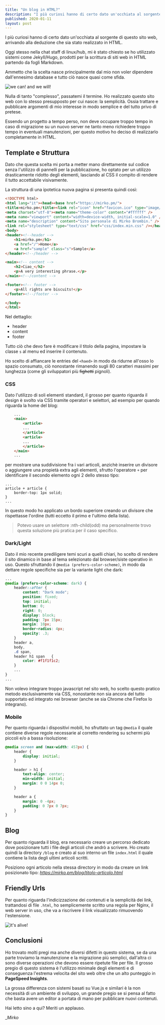 ```yaml
---
title: "Un blog in HTML?"
description: "I più curiosi hanno di certo dato un'occhiata al sorgente di questo sito web, arrivando alla deduzione che sia stato realizzato in HTML."
published: 2020-01-11
layout: post
---
```

I più curiosi hanno di certo dato un'occhiata al sorgente di questo sito web, arrivando alla deduzione che sia stato realizzato in HTML.

Oggi stesso nella chat staff di linux/hub, mi è stato chiesto se ho utilizzato sistemi come Jekyll/Hugo, prodotti per la scrittura di siti web in HTML partendo da fogli Markdown.

Ammetto che la scelta nasce principalmente dal mio non voler dipendere dall'ennesimo database e tutto ciò nasce quasi come sfida.

![we can! and we will!](https://media1.giphy.com/media/oe8Ii2ZyKl1fy/giphy.gif?cid=790b76115729d4ef79ae477ac3e11b2c64368203e0d0ca7a&rid=giphy.gif)

Nulla di tanto "complesso", passatemi il termine. Ho realizzato questo sito web con lo stesso presupposto per cui nasce: la semplicità. Ossia trattare e pubblicare argomenti di mio interesse in modo semplice e del tutto privo di pretese.

Essendo un progetto a tempo perso, non deve occupare troppo tempo in caso di migrazione su un nuovo server ne tanto meno richiedere troppo tempo in eventuali manutenzioni, per questo motivo ho deciso di realizzarlo completamente in HTML.

## Template e Struttura

Dato che questa scelta mi porta a metter mano direttamente sul codice senza l'utilizzo di pannelli per la pubblicazione, ho optato per un utilizzo drasticamente ridotto degli elementi, lasciando al CSS il compito di rendere il tutto accettabile visivamente.

La struttura di una ipotetica nuova pagina si presenta quindi così:

```html
<!DOCTYPE html>
<html lang="it"><head><base href="https://mirko.pm/">
<title>mirko.pm</title><link rel="icon" href="favicon.ico" type="image/x-icon">
<meta charset="utf-8"><meta name="theme-color" content="#ffffff" />
<meta name="viewport" content="width=device-width, initial-scale=1.0" />
<meta name="description" content="Sito personale di Mirko Brombin." />
<link rel="stylesheet" type="text/css" href="css/index.min.css" /></head>
<body>
<header><!--header -->
    <h1>mirko.pm</h1>
    <a href="/">Home</a>
    <a href="sample" class="s">Sample</a>
</header><!--/header -->

<main><!-- content -->
    <h2>Ciao_</h2>
    <p>A very interesting phrase.</p>
</main><!--/content -->

<footer><!-- footer -->
    <p>All rights are biscuits!</p>
</footer><!--/footer -->

</body>
</html>
```

Nel dettaglio:

*   header
*   content
*   footer

Tutto ciò che devo fare è modificare il titolo della pagina, impostare la classe `s` al menu ed inserire il contenuto.

Ho scelto di affiancare le entries del `<haed>` in modo da ridurne all'osso lo spazio consumato, ciò nonostante rimanendo sugli 80 caratteri massimi per lunghezza (come gli sviluppatori più <del>fighetti</del> pignoli).

### CSS

Dato l'utilizzo di soli elementi standard, il grosso per quanto riguarda il design è svolto via CSS tramite operatori e selettori, ad esempio per quando riguarda la home del blog:

```html
    ...
    <main>
        <article>
        ...
        </article>
        <article>
        ...
        </article>
    </main>
    ...
```

per mostrare una suddivisione fra i vari articoli, anzichè inserire un divisore o aggiungere una propietà extra agli elementi, sfrutto l'operatore `+` per identificare il secondo elemento ogni 2 dello stesso tipo:

    ...
    article + article {
        border-top: 1px solid;
    }
    ...

In questo modo ho applicato un bordo superiore creando un divisore che rispettasse l'ordine (tutti eccetto il primo e l'ultimo della lista).

> Potevo usare un selettore :nth-child(odd) ma personalmente trovo questa soluzione più pratica per il caso specifico.

### Dark/Light

Dato il mio recente prediligere temi scuri a quelli chiari, ho scelto di rendere il sito dinamico in base al tema selezionato dal browser/siste operativo in uso. Questo sfruttando il `@media (prefers-color-scheme)`, in modo da dettare regole specifiche sia per la variante light che dark:

```css
...
@media (prefers-color-scheme: dark) {
    header::after {
        content: "Dark mode";
        position: fixed;
        top: initial;
        bottom: 0;
        right: 0;
        display: block;
        padding: 7px 15px;
        margin: 10px;
        border-radius: 4px;
        opacity: .3;
    }
    header a,
    body,
    .d span,
    header h1 span   {
        color: #f1f1f1c2;
    }
    ...
}
...
```

Non volevo integrare troppo javascript nel sito web, ho scelto questo pratico metodo esclusivamente via CSS, nonostante non sia ancora del tutto supportato ed integrato nei browser (anche se sia Chrome che Firefox lo integrano).

### Mobile

Per quanto riguarda i dispositivi mobili, ho sfruttato un tag `@media` il quale contiene diverse regole necessarie al corretto rendering su schermi più piccoli e/o a bassa risoluzione:

```css
@media screen and (max-width: 457px) {
    header {
        display: initial;
    }

    header > h1 {
        text-align: center;
        min-width: initial;
        margin: 0 0 14px 0;
    }

    header a {
        margin: 0 -4px;
        padding: 0 7px 0 7px;
    }
}
```

## Blog

Per quanto riguarda il blog, era necessario creare un percorso dedicato dove posizionare tutti i file degli articoli che andrò a scrivere. Ho creato quindi la directory `/blog` e creato al suo interno un file `index.html` il quale contiene la lista degli ultimi articoli scritti.

Posiziono ogni articolo nella stessa directory in modo da creare un link posizionato tipo: _https://mirko.pm/blog/titolo-articolo.html_

## Friendly Urls

Per quanto riguarda l'indicizzazione dei contenuti e la semplicità dei link, trattandosi di file `.html`, ho semplicemente scritto una regola per Nginx, il web server in uso, che va a riscrivere il link visualizzato rimuovendo l'estensione.

![it's alive!](https://media.giphy.com/media/YEL7FJP6ed008/giphy.gif)  

## Conclusioni

Ho trovato molti pregi ma anche diversi difetti in questo sistema, se da una parte troviamo la manutenzione e la migrazione più semplici, dall'altra ci sono diverse operazioni che devono essere ripetute file per file. Il grosso pregio di questo sistema è l'utilizzo minimale degli elementi e di conseguenza l'estrema velocita del sito web oltre che un alto punteggio in **PageSpeed Insights**.

La grossa differenza con sistemi basati su Vue.js e similari è la non necessità di un ambiente di sviluppo, un grande pregio se si pensa al fatto che basta avere un editor a portata di mano per pubblicare nuovi contenuti.

Hai letto sino a qui? Meriti un applauso.

__Mirko_
